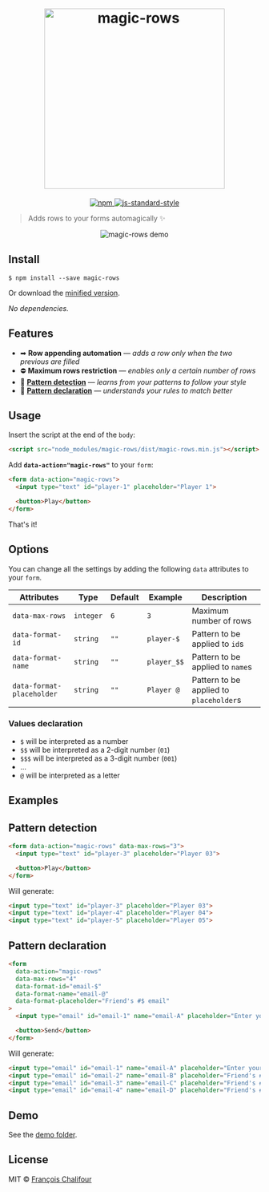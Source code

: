 <h1 align="center">
  <img src="https://camo.githubusercontent.com/2abc63dee5dfa2f7a151e34bb93ae1225c1f430f/687474703a2f2f696d67682e75732f6d616769632d726f77732d6c6f676f2e737667" width="360" alt="magic-rows">
</h1>

<p align="center">
  <a href="https://www.npmjs.com/package/magic-rows">
    <img src="https://img.shields.io/npm/v/magic-rows.svg" alt="npm">
  </a>

  <a href="http://standardjs.com/">
    <img src="https://img.shields.io/badge/code%20style-standard-brightgreen.svg" alt="js-standard-style">
  </a>
</p>

> Adds rows to your forms automagically ✨

<p align="center">
  <img src="https://cloud.githubusercontent.com/assets/6137112/16466796/cadd796e-3e44-11e6-8b74-6aaebc1c2cbd.gif" alt="magic-rows demo">
</p>

## Install

```console
$ npm install --save magic-rows
```

Or download the [minified version](https://raw.githubusercontent.com/francoischalifour/magic-rows/master/dist/magic-rows.min.js).

*No dependencies.*

## Features

* ➡ **Row appending automation** — *adds a row only when the two previous are filled*
* ⛔ **Maximum rows restriction** — *enables only a certain number of rows*
* 🎩 **[Pattern detection](#pattern-detection)** — *learns from your patterns to follow your style*
* 📖 **[Pattern declaration](#pattern-declaration)** — *understands your rules to match better*

## Usage

Insert the script at the end of the `body`:

```html
<script src="node_modules/magic-rows/dist/magic-rows.min.js"></script>
```

Add **`data-action="magic-rows"`** to your `form`:

```html
<form data-action="magic-rows">
  <input type="text" id="player-1" placeholder="Player 1">

  <button>Play</button>
</form>
```

That's it!

## Options

You can change all the settings by adding the following `data` attributes to your `form`.

| Attributes                | Type      | Default | Example     | Description                             |
|---------------------------|-----------|---------|-------------|-----------------------------------------|
| `data-max-rows`           | `integer` | `6`     | `3`         | Maximum number of rows                  |
| `data-format-id`          | `string`  | `""`    | `player-$`  | Pattern to be applied to `id`s          |
| `data-format-name`        | `string`  | `""`    | `player_$$` | Pattern to be applied to `name`s        |
| `data-format-placeholder` | `string`  | `""`    | `Player @`  | Pattern to be applied to `placeholder`s |

### Values declaration

* `$` will be interpreted as a number
 * `$$` will be interpreted as a 2-digit number (`01`)
 * `$$$` will be interpreted as a 3-digit number (`001`)
 * ...
* `@` will be interpreted as a letter

## Examples

## Pattern detection

```html
<form data-action="magic-rows" data-max-rows="3">
  <input type="text" id="player-3" placeholder="Player 03">

  <button>Play</button>
</form>
```

Will generate:

```html
<input type="text" id="player-3" placeholder="Player 03">
<input type="text" id="player-4" placeholder="Player 04">
<input type="text" id="player-5" placeholder="Player 05">
```

## Pattern declaration

```html
<form
  data-action="magic-rows"
  data-max-rows="4"
  data-format-id="email-$"
  data-format-name="email-@"
  data-format-placeholder="Friend's #$ email"
>
  <input type="email" id="email-1" name="email-A" placeholder="Enter your friends' email">

  <button>Send</button>
</form>
```

Will generate:

```html
<input type="email" id="email-1" name="email-A" placeholder="Enter your friends' email">
<input type="email" id="email-2" name="email-B" placeholder="Friend's #2 email">
<input type="email" id="email-3" name="email-C" placeholder="Friend's #3 email">
<input type="email" id="email-4" name="email-D" placeholder="Friend's #4 email">
```

## Demo

See the [demo folder](demo/).

## License

MIT © [François Chalifour](http://francoischalifour.com)
